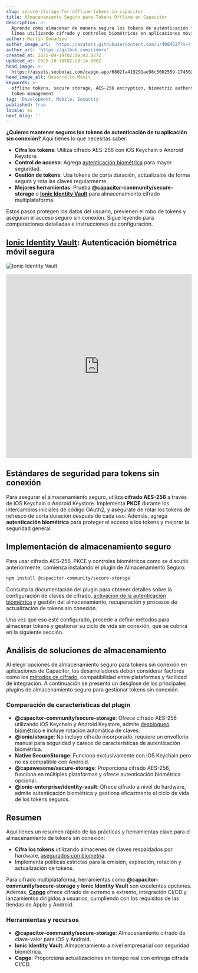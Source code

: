 ```yaml
---
slug: secure-storage-for-offline-tokens-in-capacitor
title: Almacenamiento Seguro para Tokens Offline en Capacitor
description: >-
  Aprende cómo almacenar de manera segura los tokens de autenticación fuera de
  línea utilizando cifrado y controles biométricos en aplicaciones móviles.
author: Martin Donadieu
author_image_url: 'https://avatars.githubusercontent.com/u/4084527?v=4'
author_url: 'https://github.com/riderx'
created_at: 2025-04-19T02:09:43.027Z
updated_at: 2025-10-10T02:23:14.000Z
head_image: >-
  https://assets.seobotai.com/capgo.app/6802fa419291ae98c5002559-1745028797889.jpg
head_image_alt: Desarrollo Móvil
keywords: >-
  offline tokens, secure storage, AES-256 encryption, biometric authentication,
  token management
tag: 'Development, Mobile, Security'
published: true
locale: es
next_blog: ''
---
```

**¿Quieres mantener seguros los tokens de autenticación de tu aplicación sin conexión?** Aquí tienes lo que necesitas saber:

-   **Cifra los tokens**: Utiliza cifrado AES-256 con iOS Keychain o Android Keystore.
-   **Control de acceso**: Agrega [autenticación biométrica](https://capgo.app/plugins/capacitor-native-biometric/) para mayor seguridad.
-   **Gestión de tokens**: Usa tokens de corta duración, actualízalos de forma segura y rota las claves regularmente.
-   **Mejores herramientas**: Prueba **@[capacitor](https://capacitorjs.com/)\-community/secure-storage** o **[Ionic Identity Vault](https://ionic.io/docs/identity-vault/)** para almacenamiento cifrado multiplataforma.

Estos pasos protegen los datos del usuario, previenen el robo de tokens y aseguran el acceso seguro sin conexión. Sigue leyendo para comparaciones detalladas e instrucciones de configuración.

## [Ionic Identity Vault](https://ionic.io/docs/identity-vault/): Autenticación biométrica móvil segura

![Ionic Identity Vault](https://assets.seobotai.com/capgo.app/6802fa419291ae98c5002559/e2484017084695edeec1f98ae40b009b.jpg)

<iframe src="https://www.youtube.com/embed/DsXx7oEcOS0" aria-label="YouTube video player" frameborder="0" allow="accelerometer; autoplay; clipboard-write; encrypted-media; gyroscope; picture-in-picture; web-share" referrerpolicy="strict-origin-when-cross-origin" style="width: 100%; height: 500px;" allowfullscreen></iframe>

## Estándares de seguridad para tokens sin conexión

Para asegurar el almacenamiento seguro, utiliza **cifrado AES-256** a través de iOS Keychain o Android Keystore. Implementa **PKCE** durante los intercambios iniciales de código OAuth2, y asegúrate de rotar los tokens de refresco de corta duración después de cada uso. Además, agrega **autenticación biométrica** para proteger el acceso a los tokens y mejorar la seguridad general.

## Implementación de almacenamiento seguro

Para usar cifrado AES‑256, PKCE y controles biométricos como se discutió anteriormente, comienza instalando el plugin de Almacenamiento Seguro:

```bash
npm install @capacitor-community/secure-storage
```

Consulta la documentación del plugin para obtener detalles sobre la configuración de claves de cifrado, [activación de la autenticación biométrica](https://capgo.app/plugins/capacitor-native-biometric/) y gestión del almacenamiento, recuperación y procesos de actualización de tokens sin conexión.

Una vez que eso esté configurado, procede a definir métodos para almacenar tokens y gestionar su ciclo de vida sin conexión, que se cubrirá en la siguiente sección.

## Análisis de soluciones de almacenamiento

Al elegir opciones de almacenamiento seguro para tokens sin conexión en aplicaciones de Capacitor, los desarrolladores deben considerar factores como los [métodos de cifrado](https://capgo.app/docs/cli/migrations/encryption/), compatibilidad entre plataformas y facilidad de integración. A continuación se presenta un desglose de los principales plugins de almacenamiento seguro para gestionar tokens sin conexión.

### Comparación de características del plugin

-   **@capacitor-community/secure-storage**: Ofrece cifrado AES-256 utilizando iOS Keychain y Android Keystore, admite [desbloqueo biométrico](https://capgo.app/plugins/capacitor-native-biometric/) e incluye rotación automática de claves.
-   **@ionic/storage**: No incluye cifrado incorporado, requiere un envoltorio manual para seguridad y carece de características de autenticación biométrica.
-   **Native SecureStorage**: Funciona exclusivamente con iOS Keychain pero no es compatible con Android.
-   **@capawesome/secure-storage**: Proporciona cifrado AES-256, funciona en múltiples plataformas y ofrece autenticación biométrica opcional.
-   **@ionic-enterprise/identity-vault**: Ofrece cifrado a nivel de hardware, admite autenticación biométrica y gestiona eficazmente el ciclo de vida de los tokens seguros.

## Resumen

Aquí tienes un resumen rápido de las prácticas y herramientas clave para el almacenamiento de tokens sin conexión:

-   **Cifra los tokens** utilizando almacenes de claves respaldados por hardware, [asegurados con biometría](https://capgo.app/plugins/capacitor-native-biometric/).
-   Implementa políticas estrictas para la emisión, expiración, rotación y actualización de tokens.

Para cifrado multiplataforma, herramientas como **@capacitor-community/secure-storage** y **Ionic Identity Vault** son excelentes opciones. Además, **[Capgo](https://capgo.app/)** ofrece cifrado de extremo a extremo, integración CI/CD y lanzamientos dirigidos a usuarios, cumpliendo con los requisitos de las tiendas de Apple y Android.

### Herramientas y recursos

-   **@capacitor-community/secure-storage**: Almacenamiento cifrado de clave-valor para iOS y Android.
-   **Ionic Identity Vault**: Almacenamiento a nivel empresarial con seguridad biométrica.
-   **Capgo**: Proporciona actualizaciones en tiempo real con entrega cifrada CI/CD.

